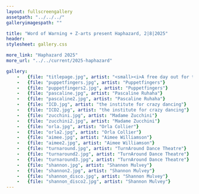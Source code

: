 ```yaml
---
layout: fullscreengallery
assetpath: "../../../"
galleryimagespath: ""

title: "Word of Warning + Z-arts present Haphazard, 2|8|2025"
header:
stylesheet: gallery.css

more_link: "Haphazard 2025"
more_url: "../../current/2025-haphazard"

gallery:
    -   {file: "titlepage.jpg", artist: "<small><i>A free day out for the curious of all ages at Z-arts, 2 Aug 2025</i></small> · Puppetfingers"}
    -   {file: "puppetfingers.jpg", artist: "Puppetfingers"}
    -   {file: "puppetfingers2.jpg", artist: "Puppetfingers"}
    -   {file: "pascaline.jpg", artist: "Pascaline Ruhaha"}
    -   {file: "pascaline2.jpg", artist: "Pascaline Ruhaha"}
    -   {file: "ICD.jpg", artist: "the institute for crazy dancing"}
    -   {file: "ICD2.jpg", artist: "the institute for crazy dancing"}
    -   {file: "zucchini.jpg", artist: "Madame Zucchini"}
    -   {file: "zucchini2.jpg", artist: "Madame Zucchini"}
    -   {file: "orla.jpg", artist: "Orla Collier"} 
    -   {file: "orla2.jpg", artist: "Orla Collier"}
    -   {file: "aimee.jpg", artist: "Aimee Williamson"}
    -   {file: "aimee2.jpg", artist: "Aimee Williamson"}
    -   {file: "turnaround.jpg", artist: "TurnAround Dance Theatre"}
    -   {file: "turnaround2.jpg", artist: "TurnAround Dance Theatre"}
    -   {file: "turnaround3.jpg", artist: "TurnAround Dance Theatre"}
    -   {file: "shannon.jpg", artist: "Shannon Mulvey"}
    -   {file: "shannon2.jpg", artist: "Shannon Mulvey"}
    -   {file: "shannon_disco.jpg", artist: "Shannon Mulvey"}
    -   {file: "shannon_disco2.jpg", artist: "Shannon Mulvey"}
---
```

